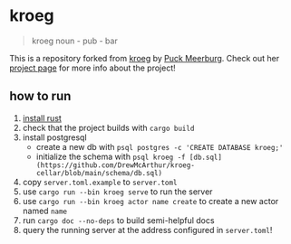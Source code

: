 # kroeg

> kroeg noun \- pub \- bar

This is a repository forked from [kroeg](https://puck.moe/git/kroeg/kroeg) by [Puck Meerburg](https://puck.moe).  Check out her [project page](https://puckipedia.com/kroeg) for more info about the project!

## how to run

1. [install rust](https://www.rust-lang.org/tools/install)
2. check that the project builds with `cargo build` 
3. install postgresql
   - create a new db with `psql postgres -c 'CREATE DATABASE kroeg;'`
   - initialize the schema with `psql kroeg -f [db.sql](https://github.com/DrewMcArthur/kroeg-cellar/blob/main/schema/db.sql)` 
4. copy `server.toml.example` to `server.toml`
5. use `cargo run --bin kroeg serve` to run the server
6. use `cargo run --bin kroeg actor name create` to create a new actor named `name`
7. run `cargo doc --no-deps` to build semi-helpful docs
8. query the running server at the address configured in `server.toml`!
